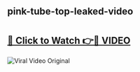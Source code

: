 ## pink-tube-top-leaked-video 

# <h2><a href="http://freeplayer.one?title=pink-tube-top-leaked-video&ref=21J">🔗 Click to Watch 👉🔴 VIDEO</a></h2>

<a href="http://freeplayer.one?title=pink-tube-top-leaked-video&ref=21J" rel="nofollow" data-target="animated-image.originalLink"><img src="https://i.ibb.co.com/xMMVF88/686577567.gif" alt="Viral Video Original" style="max-width: 100%; display: inline-block;" data-target="animated-image.originalImage"></a>

